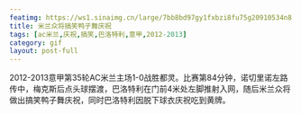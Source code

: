 ```yaml
---
featimg: https://ws1.sinaimg.cn/large/7bb8bd97gy1fxbzi8fu75g20910534n8.gif
title: 米兰众将搞笑鸭子舞庆祝
tags: [ac米兰,庆祝,搞笑,巴洛特利,意甲,2012-2013]
category: gif
layout: post-full
---
```


2012-2013意甲第35轮AC米兰主场1-0战胜都灵。比赛第84分钟，诺切里诺左路传中，梅克斯后点头球摆渡，巴洛特利在门前4米处左脚推射入网，随后米兰众将做出搞笑鸭子舞庆祝，同时巴洛特利因脱下球衣庆祝吃到黄牌。